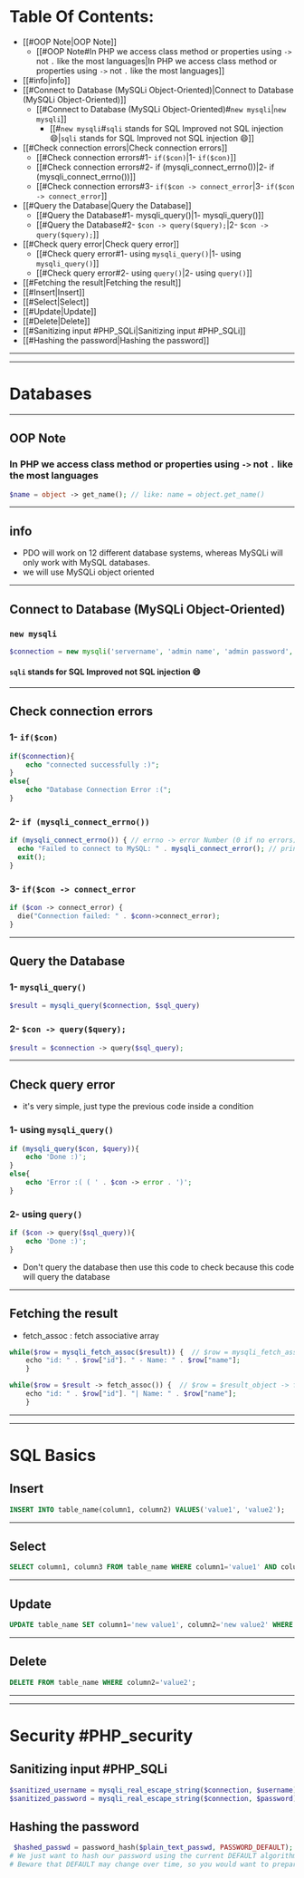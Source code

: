 # Table Of Contents: 
- [[#OOP Note|OOP Note]]
	- [[#OOP Note#In PHP we access class method or properties using `->`  not `.` like the most languages|In PHP we access class method or properties using `->`  not `.` like the most languages]]
- [[#info|info]]
- [[#Connect to Database (MySQLi Object-Oriented)|Connect to Database (MySQLi Object-Oriented)]]
	- [[#Connect to Database (MySQLi Object-Oriented)#`new mysqli`|`new mysqli`]]
		- [[#`new mysqli`#`sqli` stands for SQL Improved not SQL injection 😄|`sqli` stands for SQL Improved not SQL injection 😄]]
- [[#Check connection errors|Check connection errors]]
	- [[#Check connection errors#1- `if($con)`|1- `if($con)`]]
	- [[#Check connection errors#2- if (mysqli_connect_errno())|2- if (mysqli_connect_errno())]]
	- [[#Check connection errors#3- `if($con -> connect_error`|3- `if($con -> connect_error`]]
- [[#Query the Database|Query the Database]]
	- [[#Query the Database#1- mysqli_query()|1- mysqli_query()]]
	- [[#Query the Database#2- `$con -> query($query);`|2- `$con -> query($query);`]]
- [[#Check query error|Check query error]]
	- [[#Check query error#1- using `mysqli_query()`|1- using `mysqli_query()`]]
	- [[#Check query error#2- using `query()`|2- using `query()`]]
- [[#Fetching the result|Fetching the result]]
- [[#Insert|Insert]]
- [[#Select|Select]]
- [[#Update|Update]]
- [[#Delete|Delete]]
- [[#Sanitizing input #PHP_SQLi|Sanitizing input #PHP_SQLi]]
- [[#Hashing the password|Hashing the password]]
---
---
# Databases
---
## OOP Note
### In PHP we access class method or properties using `->`  not `.` like the most languages 
```php
$name = object -> get_name(); // like: name = object.get_name() 
```
---
## info 
- PDO will work on 12 different database systems, whereas MySQLi will only work with MySQL databases.
- we will use MySQLi object oriented 
---
## Connect to Database (MySQLi Object-Oriented)
### `new mysqli` 
```php
$connection = new mysqli('servername', 'admin name', 'admin password', 'database name');
```
#### `sqli` stands for SQL Improved not SQL injection 😄
---
## Check connection errors
###  1- `if($con)`
```php
if($connection){
	echo "connected successfully :)";
}
else{
	echo "Database Connection Error :(";
}
```
###  2- `if (mysqli_connect_errno())` 
```php
if (mysqli_connect_errno()) { // errno -> error Number (0 if no errors)
  echo "Failed to connect to MySQL: " . mysqli_connect_error(); // print the error 
  exit();
}
```
### 3- `if($con -> connect_error`
```php
if ($con -> connect_error) {  
  die("Connection failed: " . $conn->connect_error);  
}

```
---
## Query the Database 
### 1- `mysqli_query()`
```php
$result = mysqli_query($connection, $sql_query)
```

### 2- `$con -> query($query);`
```php
$result = $connection -> query($sql_query);
```
---
## Check query error 
- it's very simple, just type the previous code inside a condition 
### 1- using `mysqli_query()`
```php
if (mysqli_query($con, $query)){
	echo 'Done :)';
}
else{
	echo 'Error :( ( ' . $con -> error . ')';
}
```
### 2- using `query()`
```php
if ($con -> query($sql_query)){
	echo 'Done :)';
}
```
- Don't query the database then use this code to check because this code will query the database
---
## Fetching the result 
- fetch_assoc : fetch associative array
```php
while($row = mysqli_fetch_assoc($result)) {  // $row = mysqli_fetch_assoc($result_object)
    echo "id: " . $row["id"]. " - Name: " . $row["name"];
    }

```

```php
while($row = $result -> fetch_assoc()) {  // $row = $result_object -> fetch_assoc()
    echo "id: " . $row["id"]. "| Name: " . $row["name"];
    }

```
----
---
# SQL Basics 
## Insert 
```sql
INSERT INTO table_name(column1, column2) VALUES('value1', 'value2');
```
---
## Select 
```sql
SELECT column1, column3 FROM table_name WHERE column1='value1' AND column3='value3';
```
---
## Update 
```sql
UPDATE table_name SET column1='new value1', column2='new value2' WHERE column3='value3';
```
---
## Delete 
```sql 
DELETE FROM table_name WHERE column2='value2';
```
---
---
# Security #PHP_security
## Sanitizing input #PHP_SQLi 
```php
$sanitized_username = mysqli_real_escape_string($connection, $username);
$sanitized_password = mysqli_real_escape_string($connection, $password);
```
## Hashing the password 
```php
 $hashed_passwd = password_hash($plain_text_passwd, PASSWORD_DEFAULT);
# We just want to hash our password using the current DEFAULT algorithm. 
# Beware that DEFAULT may change over time, so you would want to prepare  
```